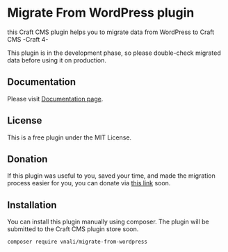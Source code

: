 # Migrate From WordPress plugin
this Craft CMS plugin helps you to migrate data from WordPress to Craft CMS -Craft 4-

This plugin is in the development phase, so please double-check migrated data before using it on production.

## Documentation
Please visit [Documentation page](https://github.com/vnali/migrate-from-wordpress-plugin-docs/blob/main/README.md).

## License
This is a free plugin under the MIT License.

## Donation
If this plugin was useful to you, saved your time, and made the migration process easier for you, you can donate via [this link](https://github.com/vnali/migrate-from-wordpress-plugin-docs/blob/main/donate.md) soon.

## Installation
You can install this plugin manually using composer. The plugin will be submitted to the Craft CMS plugin store soon.

```shell
composer require vnali/migrate-from-wordpress
```
